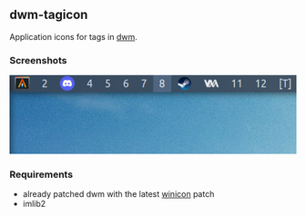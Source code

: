 ## dwm-tagicon

Application icons for tags in [dwm](https://dwm.suckless.org/).

### Screenshots

![](screenshots/dwm-tagicon-overwrite.png)

### Requirements

- already patched dwm with the latest [winicon](https://dwm.suckless.org/patches/winicon/) patch
- imlib2
